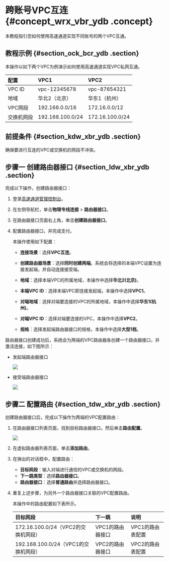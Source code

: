 # 跨账号VPC互连 {#concept_wrx_vbr_ydb .concept}

本教程指引您如何使用高速通道实现不同账号的两个VPC互通。

## 教程示例 {#section_ock_bcr_ydb .section}

本操作以如下两个VPC为例演示如何使用高速通道实现VPC私网互通。

|配置|VPC1|VPC2|
|:-|:---|:---|
|VPC ID|vpc-12345678|vpc-87654321|
|地域|华北2（北京）|华东1（杭州）|
|VPC网段|192.168.0.0/16|172.16.0.0/12|
|交换机网段|192.168.100.0/24|172.16.100.0/24|

## 前提条件 {#section_kdw_xbr_ydb .section}

确保要进行互连的VPC或交换机的网段不冲突。

## 步骤一 创建路由器接口 {#section_ldw_xbr_ydb .section}

完成以下操作，创建路由器接口：

1.  登录[高速通道管理控制台](https://vpc.console.aliyun.com/expressConnect#/connection/cn-beijing/list)。
2.  在左侧导航栏，单击**物理专线连接** \> **路由器接口**。
3.  在路由器接口页面右上角，单击**创建路由器接口**。
4.  配置路由器接口，并完成支付。

    本操作使用如下配置：

    -   **连接场景**：选择**VPC互连**。

    -   **创建路由器场景**：选择**同时创建两端**。系统会将选择的本端VPC设置为连接发起端，并自动连接接受端。

    -   **地域**：选择本端VPC的所属地域，本操作中选择**华北2\(北京\)**。

    -   **本端VPC ID**：选择本端VPC即连接发起端，本操作中选择**VPC1**。

    -   **对端地域**：选择对端要连接的VPC的所属地域，本操作中选择**华东1\(杭州\)**。

    -   **对端VPC ID**：选择对端要连接的VPC，本操作中选择**VPC2**。

    -   **规格**：选择发起端路由器接口的规格，本操作中选择**大型1档**。


路由器接口创建成功后，系统会为两端的VPC路由器各创建一个路由器接口，并激活连接，如下图所示：

-   发起端路由器接口

    ![](http://static-aliyun-doc.oss-cn-hangzhou.aliyuncs.com/assets/img/13829/4203_zh-CN.png)

-   接受端路由器接口

    ![](http://static-aliyun-doc.oss-cn-hangzhou.aliyuncs.com/assets/img/13829/4204_zh-CN.png)


## 步骤二 配置路由 {#section_tdw_xbr_ydb .section}

创建路由器接口后，完成以下操作为两端的VPC配置路由：

1.  在路由器接口列表页面，找到目标路由器接口，然后单击**路由配置**。

    ![](http://static-aliyun-doc.oss-cn-hangzhou.aliyuncs.com/assets/img/13829/4205_zh-CN.png)

2.  在虚拟路由器列表页面，单击**添加路由**。
3.  在弹出的对话框中，配置路由：
    -   **目标网段**：输入对端进行通信的VPC或交换机的网段。
    -   **下一跳类型**：选择**路由器接口**。
    -   **路由器接口**：选择**普通路由**并选择路由器接口。
4.  重复上述步骤，为另外一个路由器接口关联的VPC配置路由。

    本操作中的路由配置如下表所示。

    |目标网段|下一跳|说明|
    |:---|:--|:-|
    |172.16.100.0/24（VPC2的交换机网段）|VPC1的路由器接口|VPC1的路由表配置|
    |192.168.100.0/24（VPC1的交换机网段）|VPC2的路由器接口|VPC2的路由表配置|


